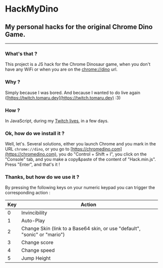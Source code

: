 # HackMyDino
## My personal hacks for the original Chrome Dino Game.
---
### What's that ?
This project is a JS hack for the Chrome Dinosaur game, when you don't have any WiFi or when you are on the [chrome://dino](chrome://dino) url.
### Why ?
Simply because I was bored. And because I wanted to do live again ([https://twitch.tomaru.dev](https://twitch.tomaru.dev) :3)
### How ?
In JavaScript, during my [Twitch lives](https://twitch.tomaru.dev), in a few days.
### Ok, how do we install it ?
Well, let's. Several solutions, either you launch Chrome and you mark in the URL `chrome://dino`, or you go to [https://chromedino.com](https://chromedino.com), you do "Control + Shift + I", you click on the "Console" tab, and you make a copy&paste of the content of "Hack.min.js". Press "Enter", and that's it !
### Thanks, but how do we use it ?

By pressing the following keys on your numeric keypad you can trigger the corresponding action :

| Key | Action                                                                    |
|-----|---------------------------------------------------------------------------|
| 0   | Invincibility                                                             |
| 1   | Auto-Play                                                                 |
| 2   | Change Skin (link to a Base64 skin, or use "default", "sonic" or "mario") |
| 3   | Change score                                                              |
| 4   | Change speed                                                              |
| 5   | Jump Height                                                               |

